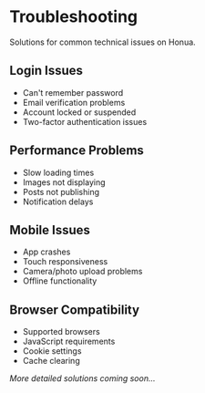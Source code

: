 # Troubleshooting

Solutions for common technical issues on Honua.

## Login Issues

- Can't remember password
- Email verification problems
- Account locked or suspended
- Two-factor authentication issues

## Performance Problems

- Slow loading times
- Images not displaying
- Posts not publishing
- Notification delays

## Mobile Issues

- App crashes
- Touch responsiveness
- Camera/photo upload problems
- Offline functionality

## Browser Compatibility

- Supported browsers
- JavaScript requirements
- Cookie settings
- Cache clearing

*More detailed solutions coming soon...*

